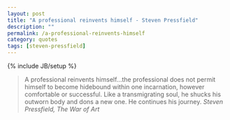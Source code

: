 ```yaml
---
layout: post
title: "A professional reinvents himself - Steven Pressfield"
description: ""
permalink: /a-professional-reinvents-himself
category: quotes
tags: [steven-pressfield]
---
```

{% include JB/setup %}

> A professional reinvents himself...the professional does not permit himself to become hidebound within one incarnation, however comfortable or successful. Like a transmigrating soul, he shucks his outworn body and dons a new one. He continues his journey.
<cite>Steven Pressfield, The War of Art</cite>
